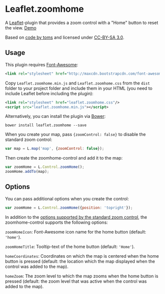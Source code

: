 # Leaflet.zoomhome

A [Leaflet](http://leafletjs.com/)-plugin that provides a zoom control with a
"Home" button to reset the view. [Demo](https://torfuspolymorphus.github.io/leaflet.zoomhome)

Based on [code by toms](https://gis.stackexchange.com/a/127383/48264) and
licensed under [CC-BY-SA 3.0](http://creativecommons.org/licenses/by-sa/3.0/).


## Usage

This plugin requires [Font-Awesome](https://fortawesome.github.io/Font-Awesome/):

```xml
<link rel="stylesheet" href="http://maxcdn.bootstrapcdn.com/font-awesome/4.3.0/css/font-awesome.min.css"/>
```

Copy `Leaflet.zoomhome.min.js` and `Leaflet.zoomhome.css` from the `dist` folder to
your project folder and include them in your HTML (you need to include Leaflet before
including the plugin):

```xml
<link rel="stylesheet" href="leaflet.zoomhome.css"/>
<script src="leaflet.zoomhome.min.js"></script>
```

Alternatively, you can install the plugin via [Bower](http://bower.io):

    bower install leaflet.zoomhome --save

When you create your map, pass `{zoomControl: false}` to disable the standard
zoom control:

```js
var map = L.map('map', {zoomControl: false});
```

Then create the zoomhome-control and add it to the map:

```js
var zoomHome = L.Control.zoomHome();
zoomHome.addTo(map);
```


## Options

You can pass additional options when you create the control:

```js
var zoomHome = L.Control.zoomHome({position: 'topright'});
```

In addition to the [options supported by the standard zoom control](http://leafletjs.com/reference.html#control-zoom),
the zoomhome-control supports the following options:

`zoomHomeIcon`: Font-Awesome icon name for the home button (default: `'home'`).

`zoomHomeTitle`: Tooltip-text of the home button (default: `'Home'`).

`homeCoordinates`: Coordinates on which the map is centered when the home button
is pressed (default: the location which the map displayed when the control was
added to the map).

`homeZoom`: The zoom level to which the map zooms when the home button is pressed
(default: the zoom level that was active when the control was added to the map).

